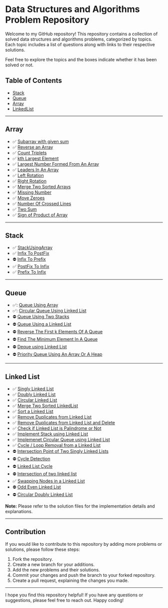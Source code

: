 # Data Structures and Algorithms Problem Repository

Welcome to my GitHub repository! This repository contains a collection of solved data structures and algorithms problems, categorized by topics. Each topic includes a list of questions along with links to their respective solutions. 

Feel free to explore the topics and the boxes indicate whether it has been solved or not.

## Table of Contents

- [Stack](#stack)
- [Queue](#queue)
- [Array](#array)
- [LinkedList](#linkedlist)

---

## Array

- :white_check_mark: [Subarray with given sum](https://github.com/dhruvkaravadiya/data-structures-implemented/blob/main/Array/subArrayWithGivenSum.java)
- :white_check_mark: [Reverse an Array](https://github.com/dhruvkaravadiya/data-structures-implemented/blob/main/Array/arrayReverse.java)
- :white_check_mark: [Count Triplets](https://github.com/dhruvkaravadiya/data-structures-implemented/blob/main/Array/countTriplets.java)
- :white_check_mark: [kth Largest Element](https://github.com/dhruvkaravadiya/data-structures-implemented/blob/main/Array/kthLargestElement.java)
- :white_check_mark: [Largest Number Formed From An Array](https://github.com/dhruvkaravadiya/data-structures-implemented/blob/main/Array/largestNumberFormedFromAnArray.java)
- :white_check_mark: [Leaders In An Array](https://github.com/dhruvkaravadiya/data-structures-implemented/blob/main/Array/LeadersInAnArray.java)
- :white_check_mark: [Left Rotation](https://github.com/dhruvkaravadiya/data-structures-implemented/blob/main/Array/leftRotation.java)
- :white_check_mark: [Right Rotation](https://github.com/dhruvkaravadiya/data-structures-implemented/blob/main/Array/rightRotation.java)
- :white_check_mark: [Merge Two Sorted Arrays](https://github.com/dhruvkaravadiya/data-structures-implemented/blob/main/Array/mergeTwoSortedArrays.java)
- :white_check_mark: [Missing Number](https://github.com/dhruvkaravadiya/data-structures-implemented/blob/main/Array/missingNumber.java)
- :white_check_mark: [Move Zeroes](https://github.com/dhruvkaravadiya/data-structures-implemented/blob/main/Array/moveZeros.java)
- :white_check_mark: [Number Of Crossed Lines](https://github.com/dhruvkaravadiya/data-structures-implemented/blob/main/.numberOfCrossedLines.java)
- :white_check_mark: [Two Sum](https://github.com/dhruvkaravadiya/data-structures-implemented/blob/main/.TwoSum.java)
- :white_check_mark: [Sign of Product of Array](https://github.com/dhruvkaravadiya/data-structures-implemented/blob/main/signOfProductOfArray.java)

---

## Stack

- :white_check_mark: [StackUsingArray](https://github.com/dhruvkaravadiya/data-structures-implemented/blob/main/Stack/StackUsingArray.java)
- :white_check_mark: [Infix To PostFix](https://github.com/dhruvkaravadiya/data-structures-implemented/blob/main/Stack/InfixToPostFix.java)
- :no_entry: [Infix To Prefix](https://github.com/dhruvkaravadiya/data-structures-implemented/blob/main/Stack/InfxToPrefix.java)
- :white_check_mark: [PostFix To Infix](https://github.com/dhruvkaravadiya/data-structures-implemented/blob/main/Stack/PostfixToInfix.java)
- :white_check_mark: [Prefix To Infix](https://github.com/dhruvkaravadiya/data-structures-implemented/blob/main/Stack/PrefixToInfix.java)

---

## Queue

- :white_check_mark:: [Queue Using Array](https://github.com/dhruvkaravadiya/data-structures-implemented/blob/main/Queue/queueUsingArray.java)
- :white_check_mark:: [Circular Queue Using Linked List](https://github.com/dhruvkaravadiya/data-structures-implemented/blob/main/Queue/circularQueueUsingLinkedList.java)
- :no_entry: [Queue Using Two Stacks]()
- :no_entry: [Queue Using a Linked List]()
- :no_entry: [Reverse The First k Elements Of A Queue]()
- :no_entry: [Find The Minimum Element In A Queue]()
- :no_entry: [Deque using Linked List]()
 - :no_entry: [Priority Queue Using An Array Or A Heap]()

---

## Linked List 

- :white_check_mark: [Singly Linked List](https://github.com/dhruvkaravadiya/data-structures-implemented/blob/main/LinkedList/Implementations/singlyLinkedList.java)
- :white_check_mark: [Doubly Linked List](https://github.com/dhruvkaravadiya/data-structures-implemented/blob/main/LinkedList/Implementations/doublyLinkedList.java)
- :white_check_mark: [Circular Linked List](https://github.com/dhruvkaravadiya/data-structures-implemented/blob/main/LinkedList/Implementations/circularLinkedList.java)
- :white_check_mark: [Merge Two Sorted LinkedList](https://github.com/dhruvkaravadiya/data-structures-implemented/blob/main/LinkedList/Implementations/mergeTwoSortedLinkedList.java)
- :white_check_mark: [Sort a Linked List](https://github.com/dhruvkaravadiya/data-structures-implemented/blob/main/LinkedList/Implementations/sortLinkedList.java)
- :white_check_mark: [Remove Duplicates from Linked List](https://github.com/dhruvkaravadiya/data-structures-implemented/blob/main/LinkedList/Implementations/removeDuplicates.java)
- :white_check_mark: [Remove Duplicates from Linked List and Delete](https://github.com/dhruvkaravadiya/data-structures-implemented/blob/main/LinkedList/Implementations/removeDuplicatesAndDelete.java)
- :white_check_mark: [Check if Linked List is Palindrome or Not](https://github.com/dhruvkaravadiya/data-structures-implemented/blob/main/LinkedList/Implementations/palindromeLinkedListOrNot.java)
- :white_check_mark: [Implement Stack using Linked List](https://github.com/dhruvkaravadiya/data-structures-implemented/blob/main/LinkedList/Implementations/implementStackUsingLinkedList.java)
- :white_check_mark: [Implemenet Circular Queue using Linked List](https://github.com/dhruvkaravadiya/data-structures-implemented/blob/main/LinkedList/Implementations/circuarQueueUsingLinkedList.java)
- :white_check_mark: [Cycle / Loop Removal from a Linked List](https://github.com/dhruvkaravadiya/data-structures-implemented/blob/main/LinkedList/Implementations/cycleRemoval.java)
- :no_entry: [Intersection Point of Two Singly Linked Lists]()
- :no_entry: [Cycle Detection]()
- :no_entry: [Linked List Cycle]()
- :no_entry: [Intersection of two linked list]()
- :white_check_mark: [Swapping Nodes in a Linked List](https://github.com/dhruvkaravadiya/data-structures-implemented/blob/main/LinkedList/Implementations/swappingNodesOfALinkedList.java)
- :no_entry: [Odd Even Linked List]()
- :no_entry: [Circular Doubly Linked List]()

**Note:** Please refer to the solution files for the implementation details and explanations.

---

## Contribution

If you would like to contribute to this repository by adding more problems or solutions, please follow these steps:

1. Fork the repository.
2. Create a new branch for your additions.
3. Add the new problems and their solutions.
4. Commit your changes and push the branch to your forked repository.
5. Create a pull request, explaining the changes you made.

---

I hope you find this repository helpful! If you have any questions or suggestions, please feel free to reach out. Happy coding!

